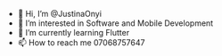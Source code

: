- 👋 Hi, I’m @JustinaOnyi
- 👀 I’m interested in Software and Mobile Development
- 🌱 I’m currently learning Flutter
- 📫 How to reach me 07068757647

<!---
JustinaOnyi/JustinaOnyi is a ✨ special ✨ repository because its `README.md` (this file) appears on your GitHub profile.
You can click the Preview link to take a look at your changes.
--->
